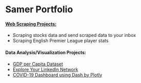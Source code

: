 # Samer Portfolio

#### [Web Scraping Projects:](https://github.com/samer-alhalabi/Web-Scraping)
- Scraping stocks data and send scraped data to your inbox
- Scraping English Premier League player stats

#### Data Analysis/Visualization Projects:
- [GDP per Capita Dataset](https://github.com/samer-alhalabi/Data-Exploration-Visualization)
- [Explore Your LinkedIn Network](https://github.com/samer-alhalabi/Explore-your-LinkedIn-Network)
- [COVID-19 Dashboard using Dash by Plotly](https://github.com/samer-alhalabi/COVID-19-Dashboard-using-Dash-by-Plotly)


